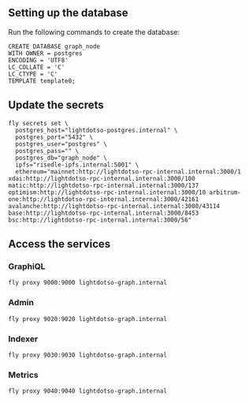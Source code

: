 ## Setting up the database

Run the following commands to create the database:

```
CREATE DATABASE graph_node
WITH OWNER = postgres
ENCODING = 'UTF8'
LC_COLLATE = 'C'
LC_CTYPE = 'C'
TEMPLATE template0;
```

## Update the secrets

```
fly secrets set \
  postgres_host="lightdotso-postgres.internal" \
  postgres_port="5432" \
  postgres_user="postgres" \
  postgres_pass="" \
  postgres_db="graph_node" \
  ipfs="risedle-ipfs.internal:5001" \
  ethereum="mainnet:http://lightdotso-rpc-internal.internal:3000/1 xdai:http://lightdotso-rpc-internal.internal:3000/100 matic:http://lightdotso-rpc-internal.internal:3000/137 optimism:http://lightdotso-rpc-internal.internal:3000/10 arbitrum-one:http://lightdotso-rpc-internal.internal:3000/42161 avalanche:http://lightdotso-rpc-internal.internal:3000/43114 base:http://lightdotso-rpc-internal.internal:3000/8453 bsc:http://lightdotso-rpc-internal.internal:3000/56"
```

## Access the services

### GraphiQL

```
fly proxy 9000:9000 lightdotso-graph.internal
```

### Admin

```
fly proxy 9020:9020 lightdotso-graph.internal
```

### Indexer

```
fly proxy 9030:9030 lightdotso-graph.internal
```

### Metrics

```
fly proxy 9040:9040 lightdotso-graph.internal
```
